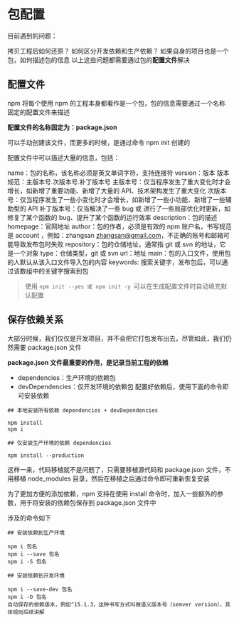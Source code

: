 # 包配置

目前遇到的问题：

拷贝工程后如何还原？
如何区分开发依赖和生产依赖？
如果自身的项目也是一个包，如何描述包的信息
以上这些问题都需要通过包的**配置文件**解决

## 配置文件

npm 将每个使用 npm 的工程本身都看作是一个包，包的信息需要通过一个名称固定的配置文件来描述

**配置文件的名称固定为：package.json**

可以手动创建该文件，而更多的时候，是通过命令 npm init 创建的

配置文件中可以描述大量的信息，包括：

name：包的名称，该名称必须是英文单词字符，支持连接符
version：版本
版本规范：主版本号.次版本号.补丁版本号
主版本号：仅当程序发生了重大变化时才会增长，如新增了重要功能、新增了大量的 API、技术架构发生了重大变化
次版本号：仅当程序发生了一些小变化时才会增长，如新增了一些小功能、新增了一些辅助型的 API
补丁版本号：仅当解决了一些 bug 或 进行了一些局部优化时更新，如修复了某个函数的 bug、提升了某个函数的运行效率
description：包的描述
homepage：官网地址
author：包的作者，必须是有效的 npm 账户名，书写规范是 account <mail>，例如：zhangsan <zhangsan@gmail.com>，不正确的账号和邮箱可能导致发布包时失败
repository：包的仓储地址，通常指 git 或 svn 的地址，它是一个对象
type：仓储类型，git 或 svn
url：地址
main：包的入口文件，使用包的人默认从该入口文件导入包的内容
keywords: 搜索关键字，发布包后，可以通过该数组中的关键字搜索到包

> 使用 `npm init --yes 或 npm init -y `可以在生成配置文件时自动填充默认配置

## 保存依赖关系

大部分时候，我们仅仅是开发项目，并不会把它打包发布出去，尽管如此，我们仍然需要 package.json 文件

**package.json 文件最重要的作用，是记录当前工程的依赖**

- dependencies：生产环境的依赖包
- devDependencies：仅开发环境的依赖包
  配置好依赖后，使用下面的命令即可安装依赖

```
## 本地安装所有依赖 dependencies + devDependencies

npm install
npm i

## 仅安装生产环境的依赖 dependencies

npm install --production
```

这样一来，代码移植就不是问题了，只需要移植源代码和 package.json 文件，不用移植 node_modules 目录，然后在移植之后通过命令即可重新恢复安装

为了更加方便的添加依赖，npm 支持在使用 install 命令时，加入一些额外的参数，用于将安装的依赖包保存到 package.json 文件中

涉及的命令如下

```
## 安装依赖到生产环境

npm i 包名
npm i --save 包名
npm i -S 包名

## 安装依赖到开发环境

npm i --save-dev 包名
npm i -D 包名
自动保存的依赖版本，例如^15.1.3，这种书写方式叫做语义版本号（semver version），具体规则后续讲解
```
